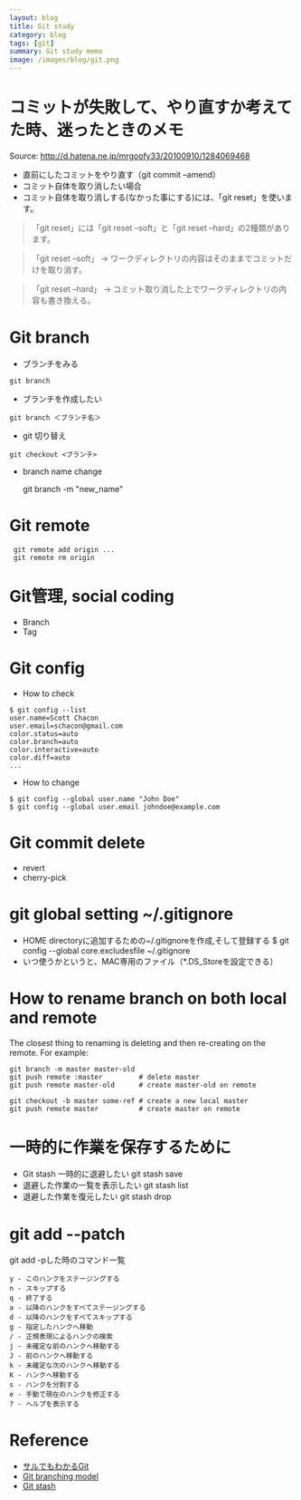 ```yaml
---
layout: blog
title: Git study
category: blog
tags: [git]  
summary: Git study memo
image: /images/blog/git.png
---
```


# コミットが失敗して、やり直すか考えてた時、迷ったときのメモ

Source: http://d.hatena.ne.jp/mrgoofy33/20100910/1284069468

* 直前にしたコミットをやり直す（git commit –amend）
* コミット自体を取り消したい場合
* コミット自体を取り消しする(なかった事にする)には、「git reset」を使います。

>  「git reset」には「git reset –soft」と「git reset –hard」の2種類があります。

> 「git reset –soft」 → ワークディレクトリの内容はそのままでコミットだけを取り消す。

> 「git reset –hard」 → コミット取り消した上でワークディレクトリの内容も書き換える。

# Git branch

* ブランチをみる

```
git branch
```

* ブランチを作成したい

```
git branch ＜ブランチ名＞
```

* git 切り替え

```
git checkout <ブランチ>
```

* branch name change

    git branch -m "new_name"

# Git remote

     git remote add origin ...
     git remote rm origin

# Git管理, social coding

* Branch
* Tag

# Git config

* How to check

```
$ git config --list
user.name=Scott Chacon
user.email=schacon@gmail.com
color.status=auto
color.branch=auto
color.interactive=auto
color.diff=auto
...
```

* How to change

```
$ git config --global user.name "John Doe"
$ git config --global user.email johndoe@example.com
```

# Git commit delete

* revert
* cherry-pick

# git global setting ~/.gitignore

* HOME directoryに追加するための~/.gitignoreを作成,そして登録する
     $ git config --global core.excludesfile ~/.gitignore
* いつ使うかというと、MAC専用のファイル（*.DS_Storeを設定できる）

# How to rename branch on both local and remote

The closest thing to renaming is deleting and then re-creating on the remote. For example:

```
git branch -m master master-old
git push remote :master         # delete master
git push remote master-old      # create master-old on remote

git checkout -b master some-ref # create a new local master
git push remote master          # create master on remote
```

# 一時的に作業を保存するために

* Git stash 一時的に退避したい
    git stash save
* 退避した作業の一覧を表示したい
    git stash list
* 退避した作業を復元したい
    git stash drop

# git add --patch

git add -pした時のコマンド一覧

    y - このハンクをステージングする
    n - スキップする
    q - 終了する
    a - 以降のハンクをすべてステージングする
    d - 以降のハンクをすべてスキップする
    g - 指定したハンクへ移動
    / - 正規表現によるハンクの検索
    j - 未確定な前のハンクへ移動する
    J - 前のハンクへ移動する
    k - 未確定な次のハンクへ移動する
    K - ハンクへ移動する
    s - ハンクを分割する
    e - 手動で現在のハンクを修正する
    ? - ヘルプを表示する


# Reference

* [サルでもわかるGit](http://www.backlog.jp/git-guide/reference/branch.html)
* [Git branching model](http://nvie.com/posts/a-successful-git-branching-model/)
* [Git stash](http://www.backlog.jp/git-guide/reference/stash.html)
